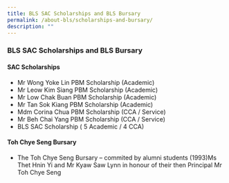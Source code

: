 ```yaml
---
title: BLS SAC Scholarships and BLS Bursary
permalink: /about-bls/scholarships-and-bursary/
description: ""
---
```

### **BLS SAC Scholarships and BLS Bursary**

####  **SAC Scholarships**
*   Mr Wong Yoke Lin PBM Scholarship (Academic)
*   Mr Leow Kim Siang PBM Scholarship (Academic)
*   Mr Low Chak Buan PBM Scholarship (Academic)
*   Mr Tan Sok Kiang PBM Scholarship (Academic)
*   Mdm Corina Chua PBM Scholarship (CCA / Service)
*   Mr Beh Chai Yang PBM Scholarship (CCA / Service)
*   BLS SAC Scholarship ( 5 Academic / 4 CCA)

#### **Toh Chye Seng Bursary**
*   The Toh Chye Seng Bursary – commited by alumni students (1993)Ms Thet Hnin Yi and Mr Kyaw Saw Lynn in honour of their then Principal Mr Toh Chye Seng